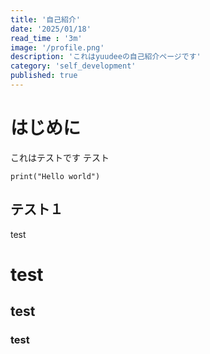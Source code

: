 ```yaml
---
title: '自己紹介'
date: '2025/01/18'
read_time : '3m'
image: '/profile.png'
description: 'これはyuudeeの自己紹介ページです'
category: 'self_development'
published: true
---
```


# はじめに
これはテストです
テスト
```
print("Hello world")
```


## テスト１
test

# test
## test
### test